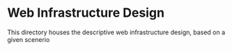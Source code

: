 # Web Infrastructure Design

This directory houses the descriptive web infrastructure design, based on a given scenerio